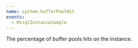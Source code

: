 ```yaml
---
name: system.bufferPoolHit
events:
  - MssqlInstanceSample
---
```


The percentage of buffer pools hits on the instance.